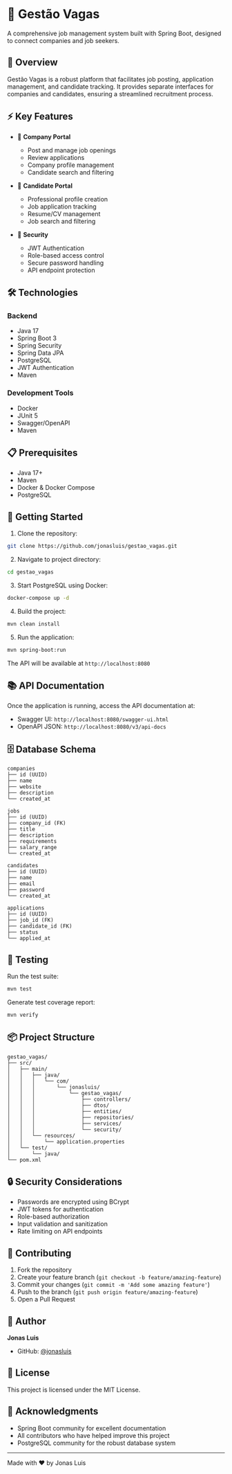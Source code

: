 # 💼 Gestão Vagas

A comprehensive job management system built with Spring Boot, designed to connect companies and job seekers.

## 🎯 Overview

Gestão Vagas is a robust platform that facilitates job posting, application management, and candidate tracking. It provides separate interfaces for companies and candidates, ensuring a streamlined recruitment process.

## ⚡ Key Features

- 🏢 **Company Portal**
  - Post and manage job openings
  - Review applications
  - Company profile management
  - Candidate search and filtering

- 👤 **Candidate Portal**
  - Professional profile creation
  - Job application tracking
  - Resume/CV management
  - Job search and filtering

- 🔐 **Security**
  - JWT Authentication
  - Role-based access control
  - Secure password handling
  - API endpoint protection

## 🛠️ Technologies

### Backend
- Java 17
- Spring Boot 3
- Spring Security
- Spring Data JPA
- PostgreSQL
- JWT Authentication
- Maven

### Development Tools
- Docker
- JUnit 5
- Swagger/OpenAPI
- Maven

## 📋 Prerequisites

- Java 17+
- Maven
- Docker & Docker Compose
- PostgreSQL

## 🚀 Getting Started

1. Clone the repository:
```bash
git clone https://github.com/jonasluis/gestao_vagas.git
```

2. Navigate to project directory:
```bash
cd gestao_vagas
```

3. Start PostgreSQL using Docker:
```bash
docker-compose up -d
```

4. Build the project:
```bash
mvn clean install
```

5. Run the application:
```bash
mvn spring-boot:run
```

The API will be available at `http://localhost:8080`

## 📚 API Documentation

Once the application is running, access the API documentation at:
- Swagger UI: `http://localhost:8080/swagger-ui.html`
- OpenAPI JSON: `http://localhost:8080/v3/api-docs`

## 🗄️ Database Schema

```
companies
├── id (UUID)
├── name
├── website
├── description
└── created_at

jobs
├── id (UUID)
├── company_id (FK)
├── title
├── description
├── requirements
├── salary_range
└── created_at

candidates
├── id (UUID)
├── name
├── email
├── password
└── created_at

applications
├── id (UUID)
├── job_id (FK)
├── candidate_id (FK)
├── status
└── applied_at
```

## 🧪 Testing

Run the test suite:
```bash
mvn test
```

Generate test coverage report:
```bash
mvn verify
```

## 📦 Project Structure

```
gestao_vagas/
├── src/
│   ├── main/
│   │   ├── java/
│   │   │   └── com/
│   │   │       └── jonasluis/
│   │   │           └── gestao_vagas/
│   │   │               ├── controllers/
│   │   │               ├── dtos/
│   │   │               ├── entities/
│   │   │               ├── repositories/
│   │   │               ├── services/
│   │   │               └── security/
│   │   └── resources/
│   │       └── application.properties
│   └── test/
│       └── java/
└── pom.xml
```

## 🔒 Security Considerations

- Passwords are encrypted using BCrypt
- JWT tokens for authentication
- Role-based authorization
- Input validation and sanitization
- Rate limiting on API endpoints

## 🤝 Contributing

1. Fork the repository
2. Create your feature branch (`git checkout -b feature/amazing-feature`)
3. Commit your changes (`git commit -m 'Add some amazing feature'`)
4. Push to the branch (`git push origin feature/amazing-feature`)
5. Open a Pull Request

## 👤 Author

**Jonas Luis**
- GitHub: [@jonasluis](https://github.com/jonasluis)

## 📄 License

This project is licensed under the MIT License.

## 🙏 Acknowledgments

- Spring Boot community for excellent documentation
- All contributors who have helped improve this project
- PostgreSQL community for the robust database system

---

Made with ❤️ by Jonas Luis

